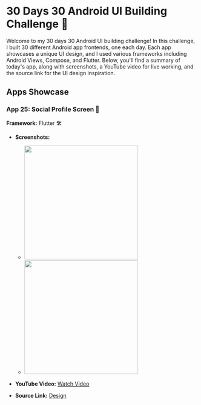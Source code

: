 # 30 Days 30 Android UI Building Challenge 🚀

Welcome to my 30 days 30 Android UI building challenge! In this challenge, I built 30 different Android app frontends, one each day. Each app showcases a unique UI design, and I used various frameworks including Android Views, Compose, and Flutter. Below, you'll find a summary of today's app, along with screenshots, a YouTube video for live working, and the source link for the UI design inspiration.

## Apps Showcase

### App 25: Social Profile Screen 📱

**Framework:** Flutter 🛠️

- **Screenshots:**
  - <img src="https://github.com/justatulcodes/day25_social_profile/assets/106759388/619cd4f0-2422-4a6e-94d6-db0d6ca5266b" width = "300" height="300">
  - <img src="https://github.com/justatulcodes/day25_social_profile/assets/106759388/87f2749f-66e4-42cd-bafb-1d5779d22314" width = "300" height="300">

- **YouTube Video:** [Watch Video](https://www.youtube.com/watch?v=Ta6AW5v9yag)
- **Source Link:** [Design](https://i.pinimg.com/originals/82/1b/8e/821b8e19b54c4ea6095568be9fec10c9.jpg)


